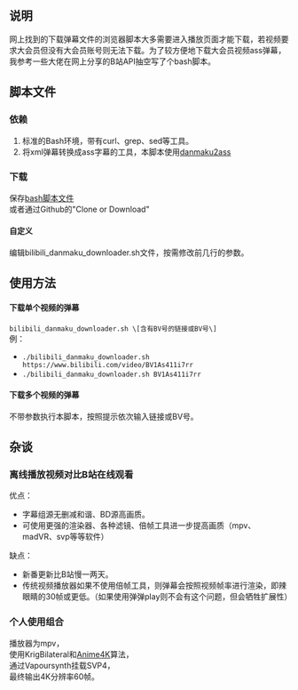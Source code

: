 ## 说明
网上找到的下载弹幕文件的浏览器脚本大多需要进入播放页面才能下载，若视频要求大会员但没有大会员账号则无法下载。为了较方便地下载大会员视频ass弹幕，我参考一些大佬在网上分享的B站API抽空写了个bash脚本。

## 脚本文件
### 依赖
1. 标准的Bash环境，带有curl、grep、sed等工具。
2. 将xml弹幕转换成ass字幕的工具，本脚本使用[danmaku2ass](https://github.com/m13253/danmaku2ass "danmaku2ass")

### 下载
保存[bash脚本文件](https://github.com/KirbyKFC/bilibili_danmaku_downloader/raw/master/bilibili_danmaku_downloader.sh "bash脚本文件")  
或者通过Github的"Clone or Download"

#### 自定义
编辑bilibili_danmaku_downloader.sh文件，按需修改前几行的参数。

## 使用方法
#### 下载单个视频的弹幕  
`bilibili_danmaku_downloader.sh \[含有BV号的链接或BV号\]`  
例：   
- `./bilibili_danmaku_downloader.sh https://www.bilibili.com/video/BV1As411i7rr`
- `./bilibili_danmaku_downloader.sh BV1As411i7rr`

#### 下载多个视频的弹幕  
不带参数执行本脚本，按照提示依次输入链接或BV号。

## 杂谈
### 离线播放视频对比B站在线观看
优点：  
- 字幕组源无删减和谐、BD源高画质。
- 可使用更强的渲染器、各种滤镜、倍帧工具进一步提高画质（mpv、madVR、svp等等软件）

缺点：  
- 新番更新比B站慢一两天。
- 传统视频播放器如果不使用倍帧工具，则弹幕会按照视频帧率进行渲染，即辣眼睛的30帧或更低。（如果使用弹弹play则不会有这个问题，但会牺牲扩展性）

### 个人使用组合
播放器为mpv，  
使用KrigBilateral和[Anime4K](https://github.com/bloc97/Anime4K "Anime4K")算法，  
通过Vapoursynth挂载SVP4，  
最终输出4K分辨率60帧。
